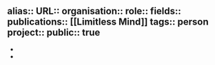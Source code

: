 alias::
URL::
organisation::
role::
fields::
publications:: [[Limitless Mind]] 
tags:: person
project::
public:: true
-
-
-